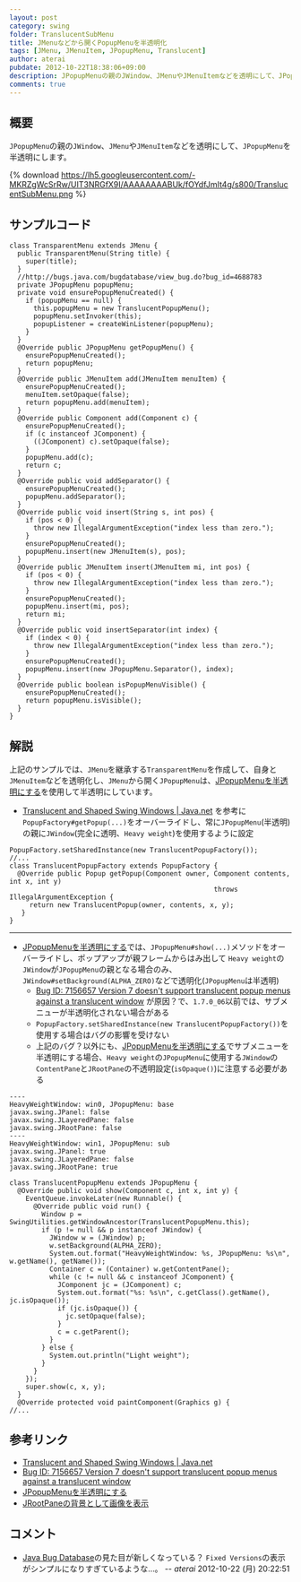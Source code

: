 ```yaml
---
layout: post
category: swing
folder: TranslucentSubMenu
title: JMenuなどから開くPopupMenuを半透明化
tags: [JMenu, JMenuItem, JPopupMenu, Translucent]
author: aterai
pubdate: 2012-10-22T18:38:06+09:00
description: JPopupMenuの親のJWindow、JMenuやJMenuItemなどを透明にして、JPopupMenuを半透明にします。
comments: true
---
```

## 概要
`JPopupMenu`の親の`JWindow`、`JMenu`や`JMenuItem`などを透明にして、`JPopupMenu`を半透明にします。

{% download https://lh5.googleusercontent.com/-MKRZgWcSrRw/UIT3NRGfX9I/AAAAAAAABUk/fOYdfJmIt4g/s800/TranslucentSubMenu.png %}

## サンプルコード
<pre class="prettyprint"><code>class TransparentMenu extends JMenu {
  public TransparentMenu(String title) {
    super(title);
  }
  //http://bugs.java.com/bugdatabase/view_bug.do?bug_id=4688783
  private JPopupMenu popupMenu;
  private void ensurePopupMenuCreated() {
    if (popupMenu == null) {
      this.popupMenu = new TranslucentPopupMenu();
      popupMenu.setInvoker(this);
      popupListener = createWinListener(popupMenu);
    }
  }
  @Override public JPopupMenu getPopupMenu() {
    ensurePopupMenuCreated();
    return popupMenu;
  }
  @Override public JMenuItem add(JMenuItem menuItem) {
    ensurePopupMenuCreated();
    menuItem.setOpaque(false);
    return popupMenu.add(menuItem);
  }
  @Override public Component add(Component c) {
    ensurePopupMenuCreated();
    if (c instanceof JComponent) {
      ((JComponent) c).setOpaque(false);
    }
    popupMenu.add(c);
    return c;
  }
  @Override public void addSeparator() {
    ensurePopupMenuCreated();
    popupMenu.addSeparator();
  }
  @Override public void insert(String s, int pos) {
    if (pos &lt; 0) {
      throw new IllegalArgumentException("index less than zero.");
    }
    ensurePopupMenuCreated();
    popupMenu.insert(new JMenuItem(s), pos);
  }
  @Override public JMenuItem insert(JMenuItem mi, int pos) {
    if (pos &lt; 0) {
      throw new IllegalArgumentException("index less than zero.");
    }
    ensurePopupMenuCreated();
    popupMenu.insert(mi, pos);
    return mi;
  }
  @Override public void insertSeparator(int index) {
    if (index &lt; 0) {
      throw new IllegalArgumentException("index less than zero.");
    }
    ensurePopupMenuCreated();
    popupMenu.insert(new JPopupMenu.Separator(), index);
  }
  @Override public boolean isPopupMenuVisible() {
    ensurePopupMenuCreated();
    return popupMenu.isVisible();
  }
}
</code></pre>

## 解説
上記のサンプルでは、`JMenu`を継承する`TransparentMenu`を作成して、自身と`JMenuItem`などを透明化し、`JMenu`から開く`JPopupMenu`は、[JPopupMenuを半透明にする](http://ateraimemo.com/Swing/TranslucentPopupMenu.html)を使用して半透明にしています。

- [Translucent and Shaped Swing Windows | Java.net](http://today.java.net/pub/a/today/2008/03/18/translucent-and-shaped-swing-windows.html) を参考に `PopupFactory#getPopup(...)`をオーバーライドし、常に`JPopupMenu`(半透明)の親に`JWindow`(完全に透明、`Heavy weight`)を使用するように設定

<!-- dummy comment line for breaking list -->

<pre class="prettyprint"><code>PopupFactory.setSharedInstance(new TranslucentPopupFactory());
//...
class TranslucentPopupFactory extends PopupFactory {
  @Override public Popup getPopup(Component owner, Component contents, int x, int y)
                                                   throws IllegalArgumentException {
     return new TranslucentPopup(owner, contents, x, y);
   }
}
</code></pre>

- - - -
- [JPopupMenuを半透明にする](http://ateraimemo.com/Swing/TranslucentPopupMenu.html)では、`JPopupMenu#show(...)`メソッドをオーバーライドし、ポップアップが親フレームからはみ出して `Heavy weight`の`JWindow`が`JPopupMenu`の親となる場合のみ、`JWindow#setBackground(ALPHA_ZERO)`などで透明化(`JPopupMenu`は半透明)
    - [Bug ID: 7156657 Version 7 doesn't support translucent popup menus against a translucent window](http://bugs.java.com/bugdatabase/view_bug.do?bug_id=7156657) が原因？で、`1.7.0_06`以前では、サブメニューが半透明化されない場合がある
    - `PopupFactory.setSharedInstance(new TranslucentPopupFactory())`を使用する場合はバグの影響を受けない
    - 上記のバグ？以外にも、[JPopupMenuを半透明にする](http://ateraimemo.com/Swing/TranslucentPopupMenu.html)でサブメニューを半透明にする場合、`Heavy weight`の`JPopupMenu`に使用する`JWindow`の`ContentPane`と`JRootPane`の不透明設定(`isOpaque()`)に注意する必要がある

<!-- dummy comment line for breaking list -->

	----
	HeavyWeightWindow: win0, JPopupMenu: base
	javax.swing.JPanel: false
	javax.swing.JLayeredPane: false
	javax.swing.JRootPane: false
	----
	HeavyWeightWindow: win1, JPopupMenu: sub
	javax.swing.JPanel: true
	javax.swing.JLayeredPane: false
	javax.swing.JRootPane: true

<pre class="prettyprint"><code>class TranslucentPopupMenu extends JPopupMenu {
  @Override public void show(Component c, int x, int y) {
    EventQueue.invokeLater(new Runnable() {
      @Override public void run() {
        Window p = SwingUtilities.getWindowAncestor(TranslucentPopupMenu.this);
        if (p != null &amp;&amp; p instanceof JWindow) {
          JWindow w = (JWindow) p;
          w.setBackground(ALPHA_ZERO);
          System.out.format("HeavyWeightWindow: %s, JPopupMenu: %s\n", w.getName(), getName());
          Container c = (Container) w.getContentPane();
          while (c != null &amp;&amp; c instanceof JComponent) {
            JComponent jc = (JComponent) c;
            System.out.format("%s: %s\n", c.getClass().getName(), jc.isOpaque());
            if (jc.isOpaque()) {
              jc.setOpaque(false);
            }
            c = c.getParent();
          }
        } else {
          System.out.println("Light weight");
        }
      }
    });
    super.show(c, x, y);
  }
  @Override protected void paintComponent(Graphics g) {
//...
</code></pre>

## 参考リンク
- [Translucent and Shaped Swing Windows | Java.net](http://today.java.net/pub/a/today/2008/03/18/translucent-and-shaped-swing-windows.html)
- [Bug ID: 7156657 Version 7 doesn't support translucent popup menus against a translucent window](http://bugs.java.com/bugdatabase/view_bug.do?bug_id=7156657)
- [JPopupMenuを半透明にする](http://ateraimemo.com/Swing/TranslucentPopupMenu.html)
- [JRootPaneの背景として画像を表示](http://ateraimemo.com/Swing/RootPaneBackground.html)

<!-- dummy comment line for breaking list -->

## コメント
- [Java Bug Database](http://bugs.java.com/bugdatabase/)の見た目が新しくなっている？ `Fixed Versions`の表示がシンプルになりすぎているような…。 -- *aterai* 2012-10-22 (月) 20:22:51

<!-- dummy comment line for breaking list -->
